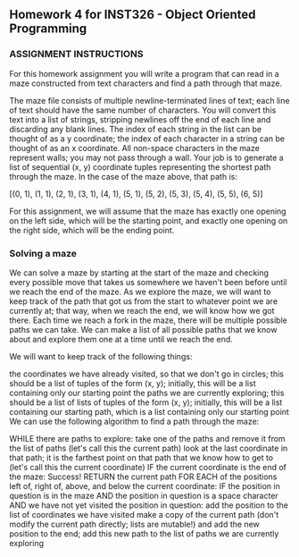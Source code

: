 ## Homework 4 for INST326 - Object Oriented Programming

### ASSIGNMENT INSTRUCTIONS
For this homework assignment you will write a program that can read in a maze constructed from text characters and find a path through that maze.

The maze file consists of multiple newline-terminated lines of text; each line of text should have the same number of characters. You will convert this text into a list of strings, stripping newlines off the end of each line and discarding any blank lines. The index of each string in the list can be thought of as a y coordinate; the index of each character in a string can be thought of as an x coordinate. All non-space characters in the maze represent walls; you may not pass through a wall. Your job is to generate a list of sequential (x, y) coordinate tuples representing the shortest path through the maze. In the case of the maze above, that path is:

[(0, 1), (1, 1), (2, 1), (3, 1), (4, 1), (5, 1), (5, 2), (5, 3), (5, 4), (5, 5), (6, 5)]

For this assignment, we will assume that the maze has exactly one opening on the left side, which will be the starting point, and exactly one opening on the right side, which will be the ending point.

### Solving a maze
We can solve a maze by starting at the start of the maze and checking every possible move that takes us somewhere we haven't been before until we reach the end of the maze. As we explore the maze, we will want to keep track of the path that got us from the start to whatever point we are currently at; that way, when we reach the end, we will know how we got there. Each time we reach a fork in the maze, there will be multiple possible paths we can take. We can make a list of all possible paths that we know about and explore them one at a time until we reach the end.

We will want to keep track of the following things:

the coordinates we have already visited, so that we don't go in circles; this should be a list of tuples of the form (x, y); initially, this will be a list containing only our starting point
the paths we are currently exploring; this should be a list of lists of tuples of the form (x, y); initially, this will be a list containing our starting path, which is a list containing only our starting point
We can use the following algorithm to find a path through the maze:

WHILE there are paths to explore:
take one of the paths and remove it from the list of paths (let's call this the current path)
look at the last coordinate in that path; it is the farthest point on that path that we know how to get to (let's call this the current coordinate)
IF the current coordinate is the end of the maze:
Success! RETURN the current path
FOR EACH of the positions left of, right of, above, and below the current coordinate:
IF the position in question is in the maze AND the position in question is a space character AND we have not yet visited the position in question:
add the position to the list of coordinates we have visited
make a copy of the current path (don't modify the current path directly; lists are mutable!) and add the new position to the end; add this new path to the list of paths we are currently exploring
